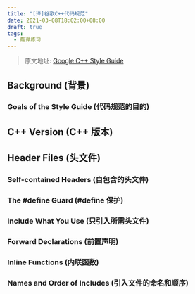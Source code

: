 ```yaml
---
title: "[译]谷歌C++代码规范"
date: 2021-03-08T18:02:00+08:00
draft: true
tags:
  - 翻译练习
---
```


> 原文地址: [Google C++ Style Guide](https://google.github.io/styleguide/cppguide.html)

## Background (背景)

### Goals of the Style Guide (代码规范的目的)

## C++ Version (C++ 版本)

## Header Files (头文件)

### Self-contained Headers (自包含的头文件)

### The #define Guard (#define 保护)

### Include What You Use (只引入所需头文件)

### Forward Declarations (前置声明)

### Inline Functions (内联函数)

### Names and Order of Includes (引入文件的命名和顺序)
